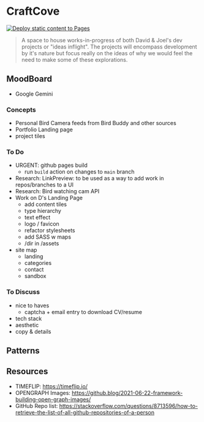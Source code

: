 # CraftCove
[![Deploy static content to Pages](https://github.com/joeldom/craftcove/actions/workflows/jekyll-gh-pages.yml/badge.svg)](https://github.com/joeldom/craftcove/actions/workflows/jekyll-gh-pages.yml)
>
> A space to house works-in-progress of both David & Joel's dev projects or "ideas inflight". The projects will encompass development by it's nature but focus really on the ideas of why we would feel the need to make some of these explorations.
>

## MoodBoard

- Google Gemini

### Concepts

- Personal Bird Camera feeds from Bird Buddy and other sources
- Portfolio Landing page
- project tiles

### To Do

- URGENT: github pages build
  - run `build` action on changes to `main` branch
- Research: LinkPreview: to be used as a way to add work in repos/branches to a UI
- Research: Bird watching cam API
- Work on D's Landing Page
  - add content tiles
  - type hierarchy
  - text effect
  - logo / favicon
  - refactor stylesheets
  - add SASS w maps
  - /dir in /assets
- site map
  - landing
  - categories
  - contact
  - sandbox

### To Discuss

- nice to haves
  - captcha + email entry to download CV/resume
- tech stack
- aesthetic
- copy & details

## Patterns

## Resources

- TIMEFLIP: <https://timeflip.io/>
- OPENGRAPH Images: <https://github.blog/2021-06-22-framework-building-open-graph-images/>
- GitHub Repo list: <https://stackoverflow.com/questions/8713596/how-to-retrieve-the-list-of-all-github-repositories-of-a-person>
